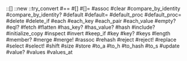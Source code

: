::[]
::new
::try_convert
#==
#[]
#[]=
#assoc
#clear
#compare_by_identity
#compare_by_identity?
#default
#default=
#default_proc
#default_proc=
#delete
#delete_if
#each
#each_key
#each_pair
#each_value
#empty?
#eql?
#fetch
#flatten
#has_key?
#has_value?
#hash
#include?
#initialize_copy
#inspect
#invert
#keep_if
#key
#key?
#keys
#length
#member?
#merge
#merge!
#rassoc
#rehash
#reject
#reject!
#replace
#select
#select!
#shift
#size
#store
#to_a
#to_h
#to_hash
#to_s
#update
#value?
#values
#values_at

